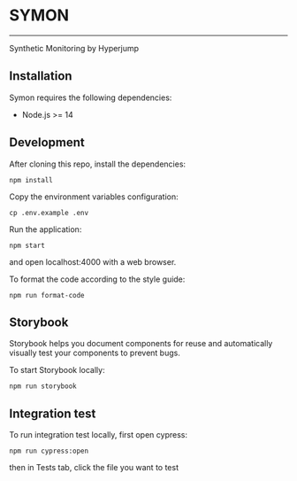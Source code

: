 # SYMON

---

Synthetic Monitoring by Hyperjump

## Installation

Symon requires the following dependencies:

* Node.js >= 14

## Development

After cloning this repo, install the dependencies:
```
npm install
```

Copy the environment variables configuration:
```
cp .env.example .env
```

Run the application:
```
npm start
```
and open localhost:4000 with a web browser.


To format the code according to the style guide:
```
npm run format-code
```


## Storybook

Storybook helps you document components for reuse and automatically visually test your components to prevent bugs.

To start Storybook locally:
```
npm run storybook
```

## Integration test

To run integration test locally, first open cypress:

```
npm run cypress:open
```

then in Tests tab, click the file you want to test
